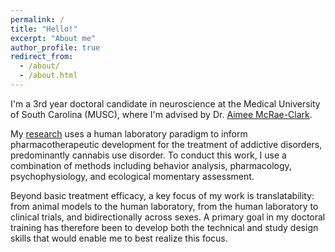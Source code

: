 ```yaml
---
permalink: /
title: "Hello!"
excerpt: "About me"
author_profile: true
redirect_from: 
  - /about/
  - /about.html
---
```


I'm a 3rd year doctoral candidate in neuroscience at the Medical University of South Carolina (MUSC), where I'm advised by Dr. <a href="https://scholar.google.com/citations?user=lazcLG0AAAAJ&hl=en">Aimee McRae-Clark</a>.

My <a href="https://marterin.github.io/research">research</a> uses a human laboratory paradigm to inform pharmacotherapeutic development for the treatment of addictive disorders, predominantly cannabis use disorder. To conduct this work, I use a combination of methods including behavior analysis, pharmacology, psychophysiology, and ecological momentary assessment.

Beyond basic treatment efficacy, a key focus of my work is translatability: from animal models to the human laboratory, from the human laboratory to clinical trials, and bidirectionally across sexes. A primary goal in my doctoral training has therefore been to develop both the technical and study design skills that would enable me to best realize this focus.